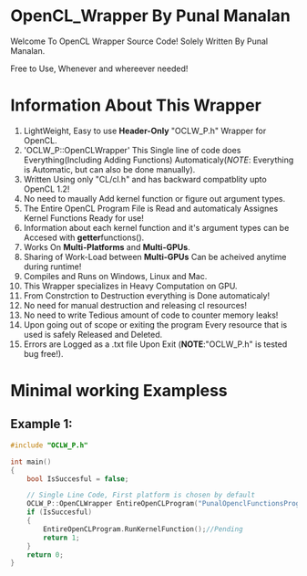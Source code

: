 # OpenCL_Wrapper By Punal Manalan
Welcome To OpenCL Wrapper Source Code!
Solely Written By Punal Manalan.

Free to Use, Whenever and whereever needed!

# Information About This Wrapper
1. LightWeight, Easy to use **Header-Only** "OCLW_P.h" Wrapper for OpenCL.
2. 'OCLW_P::OpenCLWrapper' This Single line of code does Everything(Including Adding Functions) Automaticaly(*NOTE*: Everything is Automatic, but can also be done manually).
3. Written Using only "CL/cl.h" and has backward compatblity upto OpenCL 1.2!
3. No need to maually Add kernel function or figure out argument types.
4. The Entire OpenCL Program File is Read and automaticaly Assignes Kernel Functions Ready for use!
5. Information about each kernel function and it's argument types can be Accesed with **getter**functions().
6. Works On **Multi-Platforms** and **Multi-GPUs**.
7. Sharing of Work-Load between **Multi-GPUs** Can be acheived anytime during runtime!
9. Compiles and Runs on Windows, Linux and Mac.
10. This Wrapper specializes in Heavy Computation on GPU.
11. From Constrction to Destruction everything is Done automaticaly!
12. No need for manual destruction and releasing cl resources!
13. No need to write Tedious amount of code to counter memory leaks!
14. Upon going out of scope or exiting the program Every resource that is used is safely Released and Deleted.
15. Errors are Logged as a .txt file Upon Exit (**NOTE**:"OCLW_P.h" is tested bug free!).

# Minimal working Exampless
## Example 1:
```c++
#include "OCLW_P.h"

int main()
{
	bool IsSuccesful = false;

	// Single Line Code, First platform is chosen by default 
	OCLW_P::OpenCLWrapper EntireOpenCLProgram("PunalOpenclFunctionsProgram.cl", IsSuccesful);//NOTE: OCLW_P::cl_PlatformVendorStruct can be used to choose platform of your choice
	if (IsSuccesful)
	{
		EntireOpenCLProgram.RunKernelFunction();//Pending
		return 1;
	}
	return 0;
}
```
